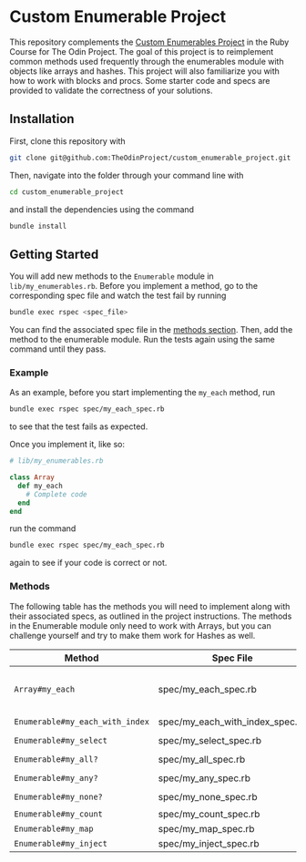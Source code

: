 # Custom Enumerable Project

This repository complements the [Custom Enumerables Project](https://www.theodinproject.com/lessons/ruby-custom-enumerables) in the Ruby Course for The Odin Project. The goal of this project is to reimplement common methods used frequently through the enumerables module with objects like arrays and hashes. This project will also familiarize you with how to work with blocks and procs. Some starter code and specs are provided to validate the correctness of your solutions.

## Installation

First, clone this repository with

```bash
git clone git@github.com:TheOdinProject/custom_enumerable_project.git
```

Then, navigate into the folder through your command line with

```bash
cd custom_enumerable_project
```

and install the dependencies using the command

```bash
bundle install
```

## Getting Started

You will add new methods to the `Enumerable` module in `lib/my_enumerables.rb`. Before you implement a method, go to the corresponding spec file and watch the test fail by running

```bash
bundle exec rspec <spec_file>
```

You can find the associated spec file in the [methods section](#methods). Then, add the method to the enumerable module. Run the tests again using the same command until they pass.

### Example

As an example, before you start implementing the `my_each` method, run

```bash
bundle exec rspec spec/my_each_spec.rb
```

to see that the test fails as expected.

Once you implement it, like so:

```rb
# lib/my_enumerables.rb

class Array
  def my_each
    # Complete code
  end
end
```

run the command

```bash
bundle exec rspec spec/my_each_spec.rb
```

again to see if your code is correct or not.

### Methods

The following table has the methods you will need to implement along with their associated specs, as outlined in the project instructions. The methods in the Enumerable module only need to work with Arrays, but you can challenge yourself and try to make them work for Hashes as well.

| Method                          | Spec File                       | Notes                                                                 | Implemented? |
| ------------------------------- | ------------------------------- | --------------------------------------------------------------------- | ------------ |
| `Array#my_each`                 | spec/my_each_spec.rb            | You will define my_each on the Array class in `lib/my_enumerables.rb` |      ✔️      |
| `Enumerable#my_each_with_index` | spec/my_each_with_index_spec.rb |                                                                       |      ✔️      |
| `Enumerable#my_select`          | spec/my_select_spec.rb          |                                                                       |      ✔️      |
| `Enumerable#my_all?`            | spec/my_all_spec.rb             |                                                                       |      ✔️      |
| `Enumerable#my_any?`            | spec/my_any_spec.rb             |                                                                       |      ✔️      |
| `Enumerable#my_none?`           | spec/my_none_spec.rb            |                                                                       |      ✔️      |
| `Enumerable#my_count`           | spec/my_count_spec.rb           |                                                                       |      ❌      |
| `Enumerable#my_map`             | spec/my_map_spec.rb             |                                                                       |      ❌      |
| `Enumerable#my_inject`          | spec/my_inject_spec.rb          |                                                                       |      ❌      |
